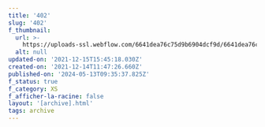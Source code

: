 ```yaml
---
title: '402'
slug: '402'
f_thumbnail:
  url: >-
    https://uploads-ssl.webflow.com/6641dea76c75d9b6904dcf9d/6641dea76c75d9b6904dd313_402.jpg
  alt: null
updated-on: '2021-12-15T15:45:18.030Z'
created-on: '2021-12-14T11:47:26.660Z'
published-on: '2024-05-13T09:35:37.825Z'
f_status: true
f_category: XS
f_afficher-la-racine: false
layout: '[archive].html'
tags: archive
---
```



